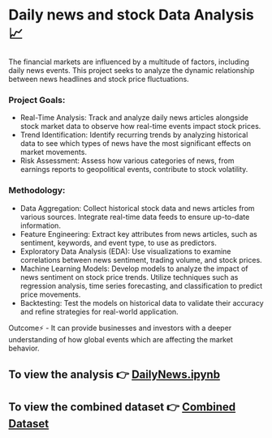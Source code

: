 # Daily news and stock Data Analysis 📈

The financial markets are influenced by a multitude of factors, including daily news events. This project seeks to analyze the dynamic relationship between news headlines and stock price fluctuations.

### Project Goals:

- Real-Time Analysis: Track and analyze daily news articles alongside stock market data to observe how real-time events impact stock prices.
- Trend Identification: Identify recurring trends by analyzing historical data to see which types of news have the most significant effects on market movements.
- Risk Assessment: Assess how various categories of news, from earnings reports to geopolitical events, contribute to stock volatility.

### Methodology:

- Data Aggregation: Collect historical stock data and news articles from various sources. Integrate real-time data feeds to ensure up-to-date information.
- Feature Engineering: Extract key attributes from news articles, such as sentiment, keywords, and event type, to use as predictors.
- Exploratory Data Analysis (EDA): Use visualizations to examine correlations between news sentiment, trading volume, and stock prices.
- Machine Learning Models: Develop models to analyze the impact of news sentiment on stock price trends. Utilize techniques such as regression analysis, time series forecasting, and classification to predict price movements.
- Backtesting: Test the models on historical data to validate their accuracy and refine strategies for real-world application.

 Outcome⚡  -  It can provide businesses and investors with a deeper understanding of how global events which are  affecting the  market behavior.
 
 ## To view the analysis 👉 [DailyNews.ipynb](https://github.com/Archi20876/machine-learning-repos/blob/main/Data%20Analysis/Daily%20News%20and%20Stock%20Data%20Analysis/DailyNews.ipynb)

 ## To view the combined dataset 👉 [Combined Dataset](https://github.com/Archi20876/machine-learning-repos/blob/main/Data%20Analysis/Daily%20News%20and%20Stock%20Data%20Analysis/Dataset/Combined_News_DJIA.csv)
